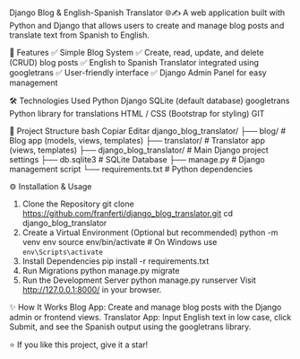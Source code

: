 Django Blog & English-Spanish Translator 🌐✍️
A web application built with Python and Django that allows users to create and manage blog posts and translate text from Spanish to English.

🚀 Features
✅ Simple Blog System
✅ Create, read, update, and delete (CRUD) blog posts
✅ English to Spanish Translator integrated using googletrans
✅ User-friendly interface
✅ Django Admin Panel for easy management

🛠 Technologies Used
Python
Django
SQLite (default database)
googletrans Python library for translations
HTML / CSS (Bootstrap for styling)
GIT

📂 Project Structure
bash
Copiar
Editar
django_blog_translator/
├── blog/               # Blog app (models, views, templates)
├── translator/         # Translator app (views, templates)
├── django_blog_translator/ # Main Django project settings
├── db.sqlite3          # SQLite Database
├── manage.py           # Django management script
└── requirements.txt    # Python dependencies

⚙️ Installation & Usage
1. Clone the Repository
git clone https://github.com/franferti/django_blog_translator.git
cd django_blog_translator
2. Create a Virtual Environment (Optional but recommended)
python -m venv env
source env/bin/activate  # On Windows use `env\Scripts\activate`
3. Install Dependencies
pip install -r requirements.txt
4. Run Migrations
python manage.py migrate
5. Run the Development Server
python manage.py runserver
Visit http://127.0.0.1:8000/ in your browser.

✨ How It Works
Blog App: Create and manage blog posts with the Django admin or frontend views.
Translator App: Input English text in low case, click Submit, and see the Spanish output using the googletrans library.

⭐ If you like this project, give it a star!
